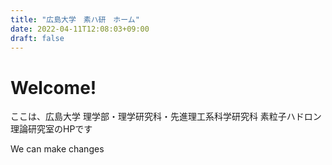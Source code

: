 ```yaml
---
title: "広島大学　素ハ研　ホーム"
date: 2022-04-11T12:08:03+09:00
draft: false
---
```


# Welcome!
ここは、広島大学 理学部・理学研究科・先進理工系科学研究科 素粒子ハドロン理論研究室のHPです

We can make changes
